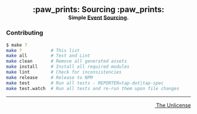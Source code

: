<h2 align="center">
  <p align="center">:paw_prints: Sourcing :paw_prints:</br>
  <sub align="center"><sub>Simple <a href="http://docs.geteventstore.com/introduction/event-sourcing-basics/">Event</a> <a href="http://martinfowler.com/eaaDev/EventSourcing.html">Sourcing</a>.</sub></sub></p>
</h2>

### Contributing

```bash
$ make ?
make ?           # This list
make all         # Test and Lint
make clean       # Remove all generated assets
make install     # Install all required modules
make lint        # Check for inconsistencies
make release     # Release to NPM
make test        # Run all tests - REPORTER=tap-dot|tap-spec
make test.watch  # Run all tests and re-run them upon file changes

```
---
<p align="right">
  <a href="http://unlicense.org/"><img src="http://upload.wikimedia.org/wikipedia/commons/6/62/PD-icon.svg" width="12"/> The Unlicense</a>
</p>
